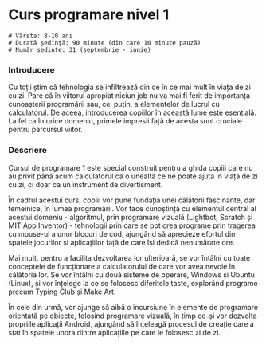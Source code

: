 # Curs programare nivel 1

    # Vârsta: 8-10 ani
    # Durată ședință: 90 minute (din care 10 minute pauză)
    # Număr ședințe: 31 (septembrie - iunie)

### Introducere

Cu toții știm că tehnologia se infiltrează din ce în ce mai mult în viața de zi cu zi. Pare că în viitorul apropiat niciun job nu va mai fi ferit de importanța cunoașterii programării sau, cel puțin, a elementelor de lucrul cu calculatorul. De aceea, introducerea copiilor în această lume este esențială. La fel ca în orice domeniu, primele impresii față de acesta sunt cruciale pentru parcursul viitor.

### Descriere

Cursul de programare 1 este special construit pentru a ghida copiii care nu au privit până acum calculatorul ca o unealtă ce ne poate ajuta în viața de zi cu zi, ci doar ca un instrument de divertisment.

În cadrul acestui curs, copiii vor pune fundația unei călătorii fascinante, dar temeinice, în lumea programării. Vor face cunoștință cu elementul central al acestui domeniu - algoritmul, prin programare vizuală (Lightbot, Scratch și MIT App Inventor) - tehnologii prin care se pot crea programe prin tragerea cu mouse-ul a unor blocuri de cod, ajungând să aprecieze efortul din spatele jocurilor și aplicațiilor față de care își dedică nenumărate ore.

Mai mult, pentru a facilita dezvoltarea lor ulterioară, se vor întâlni cu toate conceptele de funcționare a calculatorului de care vor avea nevoie în călătoria lor. Se vor întâlni cu două sisteme de operare, Windows și Ubuntu (Linux), și vor înțelege la ce se folosesc diferitele taste, explorând programe precum Typing Club și Make Art.

În cele din urmă, vor ajunge să aibă o incursiune în elemente de programare orientată pe obiecte, folosind programare vizuală, în timp ce-și vor dezvolta propriile aplicații Android, ajungând să înțeleagă procesul de creație care a stat în spatele unora dintre aplicațiile pe care le folosesc zi de zi.
